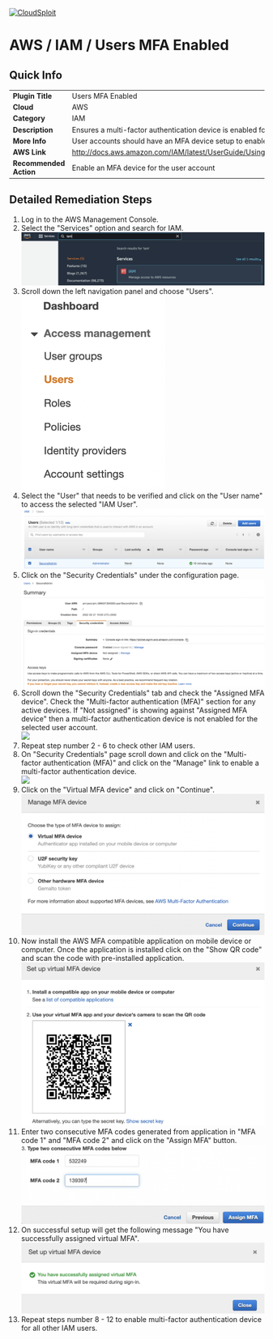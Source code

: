 [![CloudSploit](https://cloudsploit.com/img/logo-new-big-text-100.png "CloudSploit")](https://cloudsploit.com)

# AWS / IAM / Users MFA Enabled

## Quick Info

| | |
|-|-|
| **Plugin Title** | Users MFA Enabled |
| **Cloud** | AWS |
| **Category** | IAM |
| **Description** | Ensures a multi-factor authentication device is enabled for all users within the account |
| **More Info** | User accounts should have an MFA device setup to enable two-factor authentication |
| **AWS Link** | http://docs.aws.amazon.com/IAM/latest/UserGuide/Using_ManagingPasswordPolicies.html |
| **Recommended Action** | Enable an MFA device for the user account |

## Detailed Remediation Steps
1. Log in to the AWS Management Console.
2. Select the "Services" option and search for IAM. </br> <img src="/resources/aws/iam/users-mfa-enabled/step2.png"/>
3. Scroll down the left navigation panel and choose "Users". </br><img src="/resources/aws/iam/users-mfa-enabled/step3.png"/>
4. Select the "User" that needs to be verified and click on the "User name" to access the selected "IAM User".</br><img src="/resources/aws/iam/users-mfa-enabled/step4.png"/>
5. Click on the "Security Credentials" under the configuration page.</br><img src="/resources/aws/iam/users-mfa-enabled/step5.png"/>
6. Scroll down the "Security Credentials" tab and check the "Assigned MFA device". Check the "Multi-factor authentication (MFA)" section for any active devices. If "Not assigned" is showing against "Assigned MFA device" then a multi-factor authentication device is not enabled for the selected user account.</br><img src="/resources/aws/iam/users-mfa-enabled/step6.png"/>
7. Repeat step number 2 - 6 to check other IAM users.</br>
8. On "Security Credentials" page scroll down and click on the "Multi-factor authentication (MFA)" and click on the "Manage" link to enable a multi-factor authentication device.</br><img src="/resources/aws/iam/users-mfa-enabled/step8.png"/>
9. Click on the "Virtual MFA device" and click on "Continue". </br><img src="/resources/aws/iam/users-mfa-enabled/step9.png"/>
10. Now install the AWS MFA compatible application on mobile device or computer. Once the application is installed click on the "Show QR code" and scan the code with pre-installed application.</br><img src="/resources/aws/iam/users-mfa-enabled/step10.png"/>
11. Enter two consecutive MFA codes generated from application in "MFA code 1" and "MFA code 2" and click on the "Assign MFA" button.</br><img src="/resources/aws/iam/users-mfa-enabled/step11.png"/>
12. On successful setup will get the following message "You have successfully assigned virtual MFA". </br><img src="/resources/aws/iam/users-mfa-enabled/step12.png"/>
13. Repeat steps number 8 - 12 to enable multi-factor authentication device for all other IAM users. </br>
